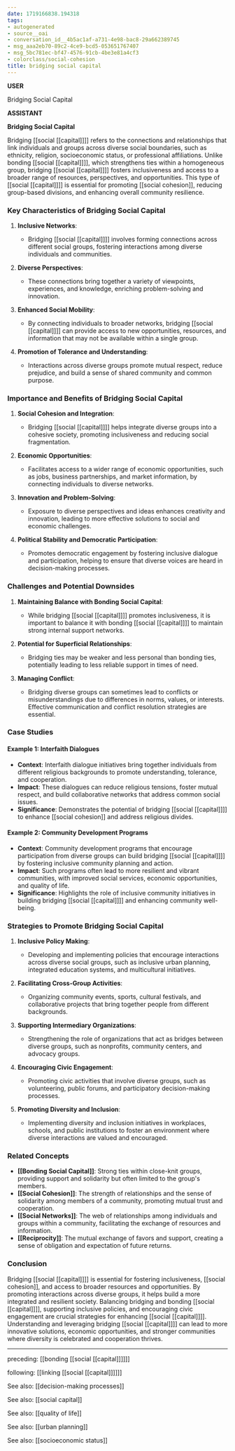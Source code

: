 ```yaml
---
date: 1719166838.194318
tags:
- autogenerated
- source__oai
- conversation_id__4b5ac1af-a731-4e98-bac8-29a662389745
- msg_aaa2eb70-89c2-4ce9-bcd5-053651767407
- msg_5bc781ec-bf47-4576-91cb-4be3e81a4cf3
- colorclass/social-cohesion
title: bridging social capital
---
```


**USER**

Bridging Social Capital


**ASSISTANT**

**Bridging Social Capital**

Bridging [[social [[capital]]]] refers to the connections and relationships that link individuals and groups across diverse social boundaries, such as ethnicity, religion, socioeconomic status, or professional affiliations. Unlike bonding [[social [[capital]]]], which strengthens ties within a homogeneous group, bridging [[social [[capital]]]] fosters inclusiveness and access to a broader range of resources, perspectives, and opportunities. This type of [[social [[capital]]]] is essential for promoting [[social cohesion]], reducing group-based divisions, and enhancing overall community resilience.

### Key Characteristics of Bridging Social Capital

1. **Inclusive Networks**:
   - Bridging [[social [[capital]]]] involves forming connections across different social groups, fostering interactions among diverse individuals and communities.
   
2. **Diverse Perspectives**:
   - These connections bring together a variety of viewpoints, experiences, and knowledge, enriching problem-solving and innovation.
   
3. **Enhanced Social Mobility**:
   - By connecting individuals to broader networks, bridging [[social [[capital]]]] can provide access to new opportunities, resources, and information that may not be available within a single group.
   
4. **Promotion of Tolerance and Understanding**:
   - Interactions across diverse groups promote mutual respect, reduce prejudice, and build a sense of shared community and common purpose.

### Importance and Benefits of Bridging Social Capital

1. **Social Cohesion and Integration**:
   - Bridging [[social [[capital]]]] helps integrate diverse groups into a cohesive society, promoting inclusiveness and reducing social fragmentation.
   
2. **Economic Opportunities**:
   - Facilitates access to a wider range of economic opportunities, such as jobs, business partnerships, and market information, by connecting individuals to diverse networks.
   
3. **Innovation and Problem-Solving**:
   - Exposure to diverse perspectives and ideas enhances creativity and innovation, leading to more effective solutions to social and economic challenges.
   
4. **Political Stability and Democratic Participation**:
   - Promotes democratic engagement by fostering inclusive dialogue and participation, helping to ensure that diverse voices are heard in decision-making processes.

### Challenges and Potential Downsides

1. **Maintaining Balance with Bonding Social Capital**:
   - While bridging [[social [[capital]]]] promotes inclusiveness, it is important to balance it with bonding [[social [[capital]]]] to maintain strong internal support networks.
   
2. **Potential for Superficial Relationships**:
   - Bridging ties may be weaker and less personal than bonding ties, potentially leading to less reliable support in times of need.
   
3. **Managing Conflict**:
   - Bridging diverse groups can sometimes lead to conflicts or misunderstandings due to differences in norms, values, or interests. Effective communication and conflict resolution strategies are essential.

### Case Studies

#### Example 1: **Interfaith Dialogues**

- **Context**: Interfaith dialogue initiatives bring together individuals from different religious backgrounds to promote understanding, tolerance, and cooperation.
- **Impact**: These dialogues can reduce religious tensions, foster mutual respect, and build collaborative networks that address common social issues.
- **Significance**: Demonstrates the potential of bridging [[social [[capital]]]] to enhance [[social cohesion]] and address religious divides.

#### Example 2: **Community Development Programs**

- **Context**: Community development programs that encourage participation from diverse groups can build bridging [[social [[capital]]]] by fostering inclusive community planning and action.
- **Impact**: Such programs often lead to more resilient and vibrant communities, with improved social services, economic opportunities, and quality of life.
- **Significance**: Highlights the role of inclusive community initiatives in building bridging [[social [[capital]]]] and enhancing community well-being.

### Strategies to Promote Bridging Social Capital

1. **Inclusive Policy Making**:
   - Developing and implementing policies that encourage interactions across diverse social groups, such as inclusive urban planning, integrated education systems, and multicultural initiatives.
   
2. **Facilitating Cross-Group Activities**:
   - Organizing community events, sports, cultural festivals, and collaborative projects that bring together people from different backgrounds.
   
3. **Supporting Intermediary Organizations**:
   - Strengthening the role of organizations that act as bridges between diverse groups, such as nonprofits, community centers, and advocacy groups.
   
4. **Encouraging Civic Engagement**:
   - Promoting civic activities that involve diverse groups, such as volunteering, public forums, and participatory decision-making processes.
   
5. **Promoting Diversity and Inclusion**:
   - Implementing diversity and inclusion initiatives in workplaces, schools, and public institutions to foster an environment where diverse interactions are valued and encouraged.

### Related Concepts

- **[[Bonding Social Capital]]**: Strong ties within close-knit groups, providing support and solidarity but often limited to the group's members.
- **[[Social Cohesion]]**: The strength of relationships and the sense of solidarity among members of a community, promoting mutual trust and cooperation.
- **[[Social Networks]]**: The web of relationships among individuals and groups within a community, facilitating the exchange of resources and information.
- **[[Reciprocity]]**: The mutual exchange of favors and support, creating a sense of obligation and expectation of future returns.

### Conclusion

Bridging [[social [[capital]]]] is essential for fostering inclusiveness, [[social cohesion]], and access to broader resources and opportunities. By promoting interactions across diverse groups, it helps build a more integrated and resilient society. Balancing bridging and bonding [[social [[capital]]]], supporting inclusive policies, and encouraging civic engagement are crucial strategies for enhancing [[social [[capital]]]]. Understanding and leveraging bridging [[social [[capital]]]] can lead to more innovative solutions, economic opportunities, and stronger communities where diversity is celebrated and cooperation thrives.


---

preceding: [[bonding [[social [[capital]]]]]]  


following: [[linking [[social [[capital]]]]]]

See also: [[decision-making processes]]


See also: [[social capital]]


See also: [[quality of life]]


See also: [[urban planning]]


See also: [[socioeconomic status]]